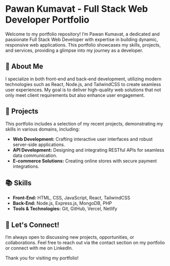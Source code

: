 # Pawan Kumavat - Full Stack Web Developer Portfolio

Welcome to my portfolio repository! I’m Pawan Kumavat, a dedicated and passionate Full Stack Web Developer with expertise in building dynamic, responsive web applications. This portfolio showcases my skills, projects, and services, providing a glimpse into my journey as a developer.

## 🚀 About Me

I specialize in both front-end and back-end development, utilizing modern technologies such as React, Node.js, and TailwindCSS to create seamless user experiences. My goal is to deliver high-quality web solutions that not only meet client requirements but also enhance user engagement.

## 🌟 Projects

This portfolio includes a selection of my recent projects, demonstrating my skills in various domains, including:

- **Web Development:** Crafting interactive user interfaces and robust server-side applications.
- **API Development:** Designing and integrating RESTful APIs for seamless data communication.
- **E-commerce Solutions:** Creating online stores with secure payment integrations.

## 📚 Skills

- **Front-End:** HTML, CSS, JavaScript, React, TailwindCSS
- **Back-End:** Node.js, Express.js, MongoDB, PHP
- **Tools & Technologies:** Git, GitHub, Vercel, Netlify

## 🤝 Let's Connect!

I’m always open to discussing new projects, opportunities, or collaborations. Feel free to reach out via the contact section on my portfolio or connect with me on LinkedIn.

Thank you for visiting my portfolio!
